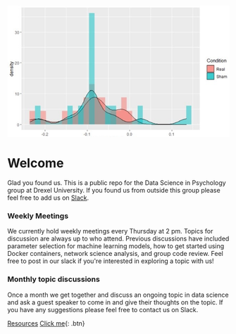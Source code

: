 <img src="density_plot_cropped.jpg" class="inline"/>


# Welcome

Glad you found us. This is a public repo for the Data Science in Psychology group at Drexel University. If you found us from outside this group please feel free to add us
on [Slack](https://join.slack.com/t/datasciencean-lot8019/shared_invite/zt-hjhaz9gw-7bHVuROpdFn_uvT074wtUQ). 

### Weekly Meetings 
We currently hold weekly meetings every Thursday at 2 pm. Topics for discussion are always up to who attend. Previous discussions have included parameter selection
for machine learning models, how to get started using Docker containers, network science analysis, and group code review. Feel free to post in our slack if you're interested
in exploring a topic with us!

### Monthly topic discussions
Once a month we get together and discuss an ongoing topic in data science and ask a guest speaker to come in and give their thoughts on the topic. If you have any suggestions please feel free to contact us on Slack.


[Resources]()
[Click me](http://www.google.com){: .btn}
